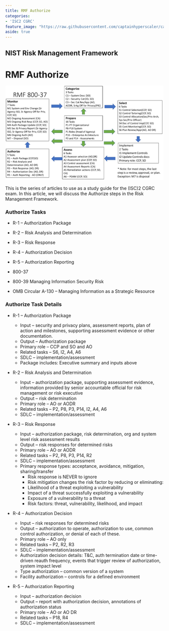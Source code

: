 ```yaml
---
title: RMF Authorize
categories:
- 'ISC2 CGRC'
feature_image: "https://raw.githubusercontent.com/captainhyperscaler/captainhyperscaler.github.io/main/images/2023/banner/banner%20logo_without_background.png"
aside: true
---
```


## NIST Risk Management Framework ##

# RMF Authorize #

![](/images/cgrc/rmf1.png)

This is the series of articles to use as a study guide for the (ISC)2 CGRC exam.  In this article, we will discuss the Authorize steps in the Risk Management Framework.

### Authorize Tasks ###

- R-1 – Authorization Package
- R-2 – Risk Analysis and Determination
- R-3 – Risk Response
- R-4 – Authorization Decision
- R-5 – Authorization Reporting

- 800-37
- 800-39 Managing Information Security Risk
- OMB Circular A-130 – Managing Information as a Strategic Resource


### Authorize Task Details ###

- R-1 – Authorization Package
  - Input – security and privacy plans, assessment reports, plan of action and milestones, supporting assessment evidence or other documentation.
  - Output – Authorization package
  - Primary role – CCP and SO and AO
  - Related tasks – S6, I2, A4, A6
  - SDLC – implementation/assessment
  - Package includes: Executive summary and inputs above

- R-2 – Risk Analysis and Determination
  - Input – authorization package, supporting assessment evidence, information provided by senior accountable official for risk management or risk executive
  - Output – risk determination
  - Primary role – AO or AODR
  - Related tasks – P2, P8, P3, P14, I2, A4, A6
  - SDLC – implementation/assessment

- R-3 – Risk Response
  - Input – authorization package, risk determination, org and system level risk assessment results
  - Output – risk responses for determined risks
  - Primary role – AO or AODR
  - Related tasks – P2, P8, P3, P14, R2
  - SDLC – implementation/assessment
  - Primary response types: acceptance, avoidance, mitigation, sharing/transfer
    - Risk response is NEVER to ignore
    - Risk mitigation changes the risk factor by reducing or eliminating:
    - Likelihood of a threat exploiting a vulnerability
    - Impact of a threat successfully exploiting a vulnerability
    - Exposure of a vulnerability to a threat
    - Risk factors: threat, vulnerability, likelihood, and impact

- R-4 – Authorization Decision
  - Input – risk responses for determined risks
  - Output – authorization to operate, authorization to use, common control authorization, or denial of each of these.
  - Primary role – AO only
  - Related tasks – P2, R2, R3
  - SDLC – implementation/assessment
  - Authorization decision details: T&C, auth termination date or time-driven reauth frequency, events that trigger review of authorization, system impact level
  - Type authorization – common version of a system
  - Facility authorization – controls for a defined environment

- R-5 – Authorization Reporting
  - Input – authorization decision
  - Output – report with authorization decision, annotations of authorization status
  - Primary role – AO or AO DR
  - Related tasks – P18, R4
  - SDLC – implementation/assessment


